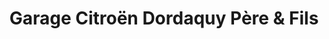 ---
title: "Garage Citroën Dordaquy Père & Fils"
url: /nogent-sur-oise/garage-citroen-dordaquy-pere-et-fils/
shop: réparation de voitures
---